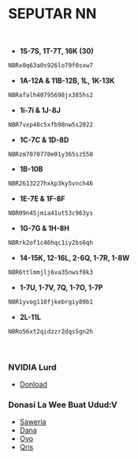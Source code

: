 # SEPUTAR NN

<br>

- **1S-7S, 1T-7T, 16K (30)**
```bash
NBRx0q63a0s926lo79f0sxw7
```
- **1A-12A & 11B-12B, 1L, 1K-13K**
```sh
NBRafalh40795698jx385hs2
```
- **1i-7i & 1J-8J**
```bash
NBR7vxp48c5xfb98nw5s2022
```
- **1C-7C & 1D-8D**
```sh
NBRzm7070770e01y365sz558
```
- **1B-10B**
```bash
NBR2613227hxkp3ky5vnch46
```
- **1E-7E & 1F-8F**
```sh
NBR09n45jmia41ut53c963ys
```
- **1G-7G & 1H-8H**
```bash
NBRrk2of1c46hqc1iy2bs6qh
```
- **14-15K, 12-16L,  2-6Q, 1-7R, 1-8W**
```sh
NBR6ttlmmjlj6va35nwsf8k3
```
- **1-7U, 1-7V, 7Q, 1-7O, 1-7P**
```bash
NBR1yvog110fjkebrgiy89b1
```
- **2L-11L**
```sh
NBRo56xt2qidzzr2dqs5gn2h
```
<br>


### NVIDIA Lurd

- [Donload](https://filetransfer.io/data-package/4b2g7KeM#link)


### Donasi La Wee Buat Udud:V

- [Saweria](https://saweria.co/IyansMD)
- [Dana](https://telegra.ph/file/fbcb8af13715cf7baa786.jpg)
- [Ovo](https://telegra.ph/file/c1c731ade61ffb6259b2a.jpg)
- [Qris](https://telegra.ph/file/370d9f88d52a546c0064e.jpg)
